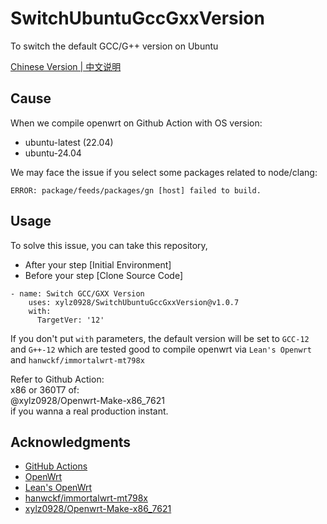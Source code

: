 # SwitchUbuntuGccGxxVersion
To switch the default GCC/G++ version on Ubuntu

[Chinese Version | 中文说明](https://github.com/xylz0928/SwitchUbuntuGccGxxVersion/blob/master/README_CN.md)

## Cause
When we compile openwrt on Github Action with OS version:  
  
-    ubuntu-latest    (22.04)  
-    ubuntu-24.04
  
We may face the issue if you select some packages related to node/clang:  
  
`ERROR: package/feeds/packages/gn [host] failed to build.`  

## Usage
To solve this issue, you can take this repository,  
-  After your step [Initial Environment]  
-  Before your step [Clone Source Code]  
  
```
- name: Switch GCC/GXX Version
    uses: xylz0928/SwitchUbuntuGccGxxVersion@v1.0.7
    with:
      TargetVer: '12'
```

  If you don't put `with` parameters, the default version will be set to `GCC-12` and `G++-12` which are tested good to compile openwrt via `Lean's Openwrt` and `hanwckf/immortalwrt-mt798x`

  Refer to Github Action:  
      x86 or 360T7 of:  
          @xylz0928/Openwrt-Make-x86_7621  
  if you wanna a real production instant.  

## Acknowledgments
  - [GitHub Actions](https://github.com/features/actions)
  - [OpenWrt](https://github.com/openwrt/openwrt)
  - [Lean's OpenWrt](https://github.com/coolsnowwolf/lede)
  - [hanwckf/immortalwrt-mt798x](https://github.com/hanwckf/immortalwrt-mt798x)
  - [xylz0928/Openwrt-Make-x86_7621](https://github.com/xylz0928/Openwrt-Make-x86_7621)
